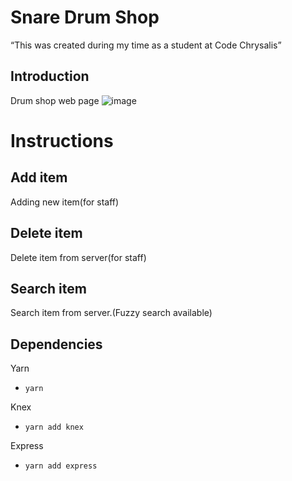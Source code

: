 # Snare Drum Shop
“This was created during my time as a student at Code Chrysalis”

## Introduction
Drum shop web page
![image](https://user-images.githubusercontent.com/44974307/62005697-e8671000-b171-11e9-8f3e-5f1b7fb3106b.png)

# Instructions
## Add item
Adding new item(for staff)

## Delete item
Delete item from server(for staff)

## Search item
Search item from server.(Fuzzy search available) 

## Dependencies
Yarn
- ```yarn```

Knex
- ```yarn add knex```

Express
- ```yarn add express```
